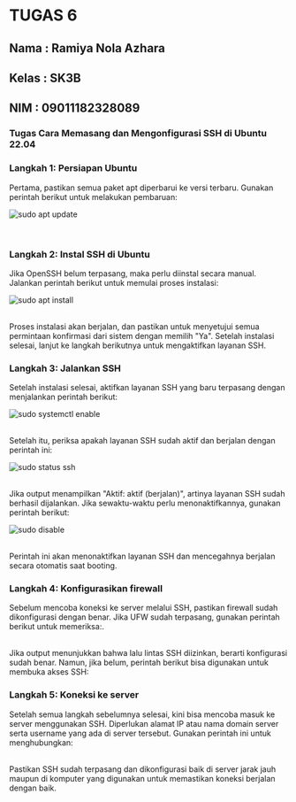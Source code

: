 # TUGAS 6 

## Nama : Ramiya Nola Azhara
## Kelas : SK3B
## NIM : 09011182328089

### Tugas Cara Memasang dan Mengonfigurasi SSH di Ubuntu 22.04
### Langkah 1: Persiapan Ubuntu
Pertama, pastikan semua paket apt diperbarui ke versi terbaru. Gunakan perintah berikut untuk melakukan pembaruan:

![sudo apt update](https://github.com/user-attachments/assets/64ff87ce-5af8-4839-a4c6-75a25182abc5)

<br>

### Langkah 2: Instal SSH di Ubuntu
Jika OpenSSH belum terpasang, maka perlu diinstal secara manual. Jalankan perintah berikut untuk memulai proses instalasi:

![sudo apt install](https://github.com/user-attachments/assets/d49f2b0a-7e37-4e73-8c10-2d2d4edeb6b6)

<br>
Proses instalasi akan berjalan, dan pastikan untuk menyetujui semua permintaan konfirmasi dari sistem dengan memilih "Ya". Setelah instalasi selesai, lanjut ke langkah berikutnya untuk mengaktifkan layanan SSH.
<br>

### Langkah 3: Jalankan SSH
Setelah instalasi selesai, aktifkan layanan SSH yang baru terpasang dengan menjalankan perintah berikut:

![sudo systemctl enable](https://github.com/user-attachments/assets/905723e9-ce8d-4e02-bc32-7f13fcf1c610)

<br>
Setelah itu, periksa apakah layanan SSH sudah aktif dan berjalan dengan perintah ini:

![sudo status ssh](https://github.com/user-attachments/assets/91cd3928-7130-47f4-940a-3e126df060ba)

<br>
Jika output menampilkan "Aktif: aktif (berjalan)", artinya layanan SSH sudah berhasil dijalankan. Jika sewaktu-waktu perlu menonaktifkannya, gunakan perintah berikut:

![sudo disable](https://github.com/user-attachments/assets/372beef2-5dd2-4d0e-bbb2-a46521c1ed4b)

<br>
Perintah ini akan menonaktifkan layanan SSH dan mencegahnya berjalan secara otomatis saat booting.

<br>

### Langkah 4: Konfigurasikan firewall

Sebelum mencoba koneksi ke server melalui SSH, pastikan firewall sudah dikonfigurasi dengan benar. Jika UFW sudah terpasang, gunakan perintah berikut untuk memeriksa:.





<br>
Jika output menunjukkan bahwa lalu lintas SSH diizinkan, berarti konfigurasi sudah benar. Namun, jika belum, perintah berikut bisa digunakan untuk membuka akses SSH:






<br>

### Langkah 5: Koneksi ke server

Setelah semua langkah sebelumnya selesai, kini bisa mencoba masuk ke server menggunakan SSH. Diperlukan alamat IP atau nama domain server serta username yang ada di server tersebut. Gunakan perintah ini untuk menghubungkan:





<br>
Pastikan SSH sudah terpasang dan dikonfigurasi baik di server jarak jauh maupun di komputer yang digunakan untuk memastikan koneksi berjalan dengan baik.
